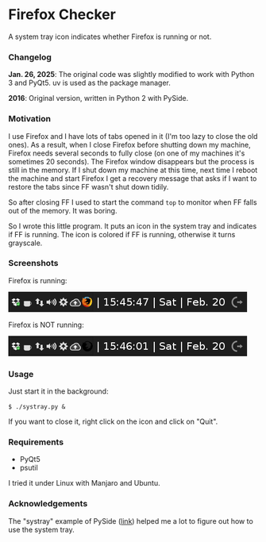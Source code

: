 # Firefox Checker

A system tray icon indicates whether Firefox is running or not.

### Changelog

**Jan. 26, 2025**: The original code was slightly modified to work with Python 3 and PyQt5. uv is used as the package manager.

**2016**: Original version, written in Python 2 with PySide.

### Motivation

I use Firefox and I have lots of tabs opened in it (I'm too lazy to close
the old ones). As a result, when I close Firefox before shutting down
my machine, Firefox needs several seconds to fully close (on one of
my machines it's sometimes 20 seconds). The Firefox window disappears but
the process is still in the memory. If I shut down my machine at this time,
next time I reboot the machine and start Firefox I get a recovery message that
asks if I want to restore the tabs since FF wasn't shut down tidily.

So after closing FF I used to start the command `top` to monitor when FF
falls out of the memory. It was boring.

So I wrote this little program. It puts an icon in the system tray and indicates
if FF is running. The icon is colored if FF is running, otherwise it turns
grayscale.

### Screenshots

Firefox is running:

![FF is running](https://raw.githubusercontent.com/jabbalaci/FirefoxChecker/master/screenshots/firefox_on.png)

Firefox is NOT running:

![FF is NOT running](https://raw.githubusercontent.com/jabbalaci/FirefoxChecker/master/screenshots/firefox_off.png)

### Usage

Just start it in the background:

    $ ./systray.py &

If you want to close it, right click on the icon and click on "Quit".

### Requirements

* PyQt5
* psutil

I tried it under Linux with Manjaro and Ubuntu.

### Acknowledgements

The "systray" example of PySide ([link](https://github.com/PySide/Examples/tree/master/examples/desktop/systray)) helped me a lot to figure out how to use the system tray.
